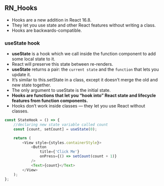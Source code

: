 ## RN_Hooks
+ Hooks are a new addition in React 16.8.
+ They let you use state and other React features without writing a class.
+ Hooks are backwards-compatible.


### **useState** hook
+ **useState** is a hook which we call inside the function component to add some local state to it.
+ React will preserve this state between re-renders.
+ **useState** returns a pair: the `current state` and the `function` that lets you update it.
+ It’s similar to this.setState in a class, except it doesn’t merge the old and new state together.
+ The only argument to useState is the initial state.
+ **Hooks are functions that let you “hook into” React state and lifecycle features from function components.**
+ Hooks don’t work inside classes — they let you use React without classes.

```javascript
const StateHook = () => {
    //declaring new state variable called count
    const [count, setCount] = useState(0);

    return (
        <View style={styles.containerStyle}>
            <Button
                title={'Click Me'}
                onPress={() => setCount(count + 1)}
            />
            <Text>{count}</Text>
        </View>
    );
};
```
